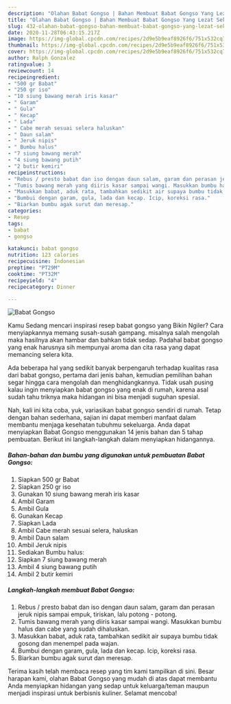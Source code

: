 ```yaml
---
description: "Olahan Babat Gongso | Bahan Membuat Babat Gongso Yang Lezat Sekali"
title: "Olahan Babat Gongso | Bahan Membuat Babat Gongso Yang Lezat Sekali"
slug: 432-olahan-babat-gongso-bahan-membuat-babat-gongso-yang-lezat-sekali
date: 2020-11-28T06:43:15.217Z
image: https://img-global.cpcdn.com/recipes/2d9e5b9eaf8926f6/751x532cq70/babat-gongso-foto-resep-utama.jpg
thumbnail: https://img-global.cpcdn.com/recipes/2d9e5b9eaf8926f6/751x532cq70/babat-gongso-foto-resep-utama.jpg
cover: https://img-global.cpcdn.com/recipes/2d9e5b9eaf8926f6/751x532cq70/babat-gongso-foto-resep-utama.jpg
author: Ralph Gonzalez
ratingvalue: 3
reviewcount: 14
recipeingredient:
- "500 gr Babat"
- "250 gr iso"
- "10 siung bawang merah iris kasar"
- " Garam"
- " Gula"
- " Kecap"
- " Lada"
- " Cabe merah sesuai selera haluskan"
- " Daun salam"
- " Jeruk nipis"
- " Bumbu halus"
- "7 siung bawang merah"
- "4 siung bawang putih"
- "2 butir kemiri"
recipeinstructions:
- "Rebus / presto babat dan iso dengan daun salam, garam dan perasan jeruk nipis sampai empuk, tiriskan, lalu potong - potong."
- "Tumis bawang merah yang diiris kasar sampai wangi. Masukkan bumbu halus dan cabe yang sudah dihaluskan."
- "Masukkan babat, aduk rata, tambahkan sedikit air supaya bumbu tidak gosong dan menempel pada wajan."
- "Bumbui dengan garam, gula, lada dan kecap. Icip, koreksi rasa."
- "Biarkan bumbu agak surut dan meresap."
categories:
- Resep
tags:
- babat
- gongso

katakunci: babat gongso 
nutrition: 123 calories
recipecuisine: Indonesian
preptime: "PT29M"
cooktime: "PT32M"
recipeyield: "4"
recipecategory: Dinner

---
```



![Babat Gongso](https://img-global.cpcdn.com/recipes/2d9e5b9eaf8926f6/751x532cq70/babat-gongso-foto-resep-utama.jpg)

Kamu Sedang mencari inspirasi resep babat gongso yang Bikin Ngiler? Cara menyiapkannya memang susah-susah gampang. misalnya salah mengolah maka hasilnya akan hambar dan bahkan tidak sedap. Padahal babat gongso yang enak harusnya sih mempunyai aroma dan cita rasa yang dapat memancing selera kita.



Ada beberapa hal yang sedikit banyak berpengaruh terhadap kualitas rasa dari babat gongso, pertama dari jenis bahan, kemudian pemilihan bahan segar hingga cara mengolah dan menghidangkannya. Tidak usah pusing kalau ingin menyiapkan babat gongso yang enak di rumah, karena asal sudah tahu triknya maka hidangan ini bisa menjadi suguhan spesial.


Nah, kali ini kita coba, yuk, variasikan babat gongso sendiri di rumah. Tetap dengan bahan sederhana, sajian ini dapat memberi manfaat dalam membantu menjaga kesehatan tubuhmu sekeluarga. Anda dapat menyiapkan Babat Gongso menggunakan 14 jenis bahan dan 5 tahap pembuatan. Berikut ini langkah-langkah dalam menyiapkan hidangannya.

<!--inarticleads1-->

##### Bahan-bahan dan bumbu yang digunakan untuk pembuatan Babat Gongso:

1. Siapkan 500 gr Babat
1. Siapkan 250 gr iso
1. Gunakan 10 siung bawang merah iris kasar
1. Ambil  Garam
1. Ambil  Gula
1. Gunakan  Kecap
1. Siapkan  Lada
1. Ambil  Cabe merah sesuai selera, haluskan
1. Ambil  Daun salam
1. Ambil  Jeruk nipis
1. Sediakan  Bumbu halus:
1. Siapkan 7 siung bawang merah
1. Ambil 4 siung bawang putih
1. Ambil 2 butir kemiri




<!--inarticleads2-->

##### Langkah-langkah membuat Babat Gongso:

1. Rebus / presto babat dan iso dengan daun salam, garam dan perasan jeruk nipis sampai empuk, tiriskan, lalu potong - potong.
1. Tumis bawang merah yang diiris kasar sampai wangi. Masukkan bumbu halus dan cabe yang sudah dihaluskan.
1. Masukkan babat, aduk rata, tambahkan sedikit air supaya bumbu tidak gosong dan menempel pada wajan.
1. Bumbui dengan garam, gula, lada dan kecap. Icip, koreksi rasa.
1. Biarkan bumbu agak surut dan meresap.




Terima kasih telah membaca resep yang tim kami tampilkan di sini. Besar harapan kami, olahan Babat Gongso yang mudah di atas dapat membantu Anda menyiapkan hidangan yang sedap untuk keluarga/teman maupun menjadi inspirasi untuk berbisnis kuliner. Selamat mencoba!
